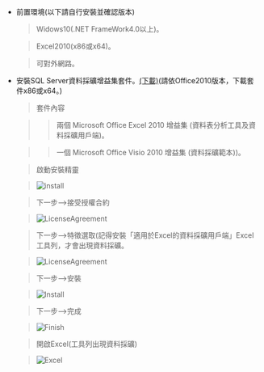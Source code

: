 *   前置環境(以下請自行安裝並確認版本)

    > Widows10(.NET FrameWork4.0以上)。
    
    > Excel2010(x86或x64)。
    
    > 可對外網路。

*   安裝SQL Server資料採礦增益集套件。<a href="https://www.microsoft.com/zh-tw/download/details.aspx?id=29061" target="_blank">(下載)</a>(請依Office2010版本，下載套件x86或x64。)
    > 套件內容
    
    >> 兩個 Microsoft Office Excel 2010 增益集 (資料表分析工具及資料採礦用戶端)。
    
    >> 一個 Microsoft Office Visio 2010 增益集 (資料採礦範本))。
    
    > 

    > 啟動安裝精靈

    > ![install](../../master/excel/images/excel1.PNG)
    
    > 下一步-->接受授權合約
    
    > ![LicenseAgreement](../../master/excel/images/excel2.PNG)
    
    > 下一步-->特徵選取(記得安裝「適用於Excel的資料採礦用戶端」Excel工具列，才會出現資料採礦。
    
    > ![LicenseAgreement](../../master/excel/images/excel4.PNG) 
    
    > 下一步-->安裝
    
    > ![Install](../../master/excel/images/excel5.PNG)
    
    > 下一步-->完成
    
    > ![Finish](../../master/excel/images/excel6.PNG)
    
    > 開啟Excel(工具列出現資料採礦)
    
    > ![Excel](../../master/excel/images/excel7.PNG)
